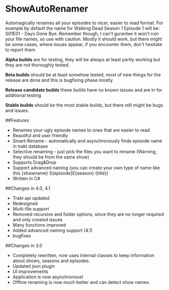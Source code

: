 ShowAutoRenamer
===============

Automagically renames all your episodes to nicer, easier to read format. For example by default the name for Walking Dead Season 1 Episode 1 will be: S01E01 - Days Gone Bye. Remember though, I can't gurantee it won't ruin your file names, so use with caution. Mostly it should work, but there might be some cases, where issues appear, if you encounter them, don't hesitate to report them.

**Alpha builds** are for testing, they will be always at least partly working but they are not thoroughly tested.

**Beta builds** should be at least somehow tested, most of new things for the release are done and this is bugfixing phase mostly

**Release candidate builds** these builds have no known issues and are in for additional testing

**Stable builds** should be the most stable builds, but there still might be bugs and issues.

##Features
- Renames your ugly episode names to ones that are easier to read
- Beautiful and user friendly
- Smart-Rename - automatically and asynchronously finds episode name in trakt database
- Selective renaming - just pick the files you want to rename (Warning, they should be from the same show)
- Supports Drag&Drop
- Support advanced naming (you can create your own type of name like this {showname} S{episode}E{season} {title})
- Written in C#

##Changes in 4.0, 4.1
- Trakt api updated
- Redesigned
- Multi-file support
- Removed recursive and folder options, since they are no longer required and only created issues
- Many functions improved
- Added advanced naming support (4.1)
- bugfixes

##Changes in 3.0
- Completely rewritten, now uses internal classes to keep information about shows, seasons and episodes.
- Updated json plugin
- UI improvements
- Application is now asynchronous!
- Offline renaming is now much better and can detect show names.
